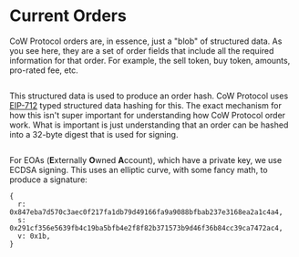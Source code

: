# Current Orders

CoW Protocol orders are, in essence, just a "blob" of structured data. As you see here, they are a set of order fields that include all the required information for that order. For example, the sell token, buy token, amounts, pro-rated fee, etc.

<figure><img src="https://lh6.googleusercontent.com/rV4NmKo8smr0lp4LGFiHXGC-KI09za3IC4TSfOT9l6CwYw9WEsq4tYXjKOt9K-5hA1W5h-s1dRZU-av84Lq-G47_af3fO6erG6VqMlnloo20vjzdB09ZjPaLAqpjBpIrKJfV6_hX6v5OX8zOy56rVeFwLx-pGvU2NvsEPJfLg9kieLb09jG-lxD9X2pC" alt=""><figcaption></figcaption></figure>

This structured data is used to produce an order hash. CoW Protocol uses [EIP-712](https://eips.ethereum.org/EIPS/eip-712) typed structured data hashing for this. The exact mechanism for how this isn't super important for understanding how CoW Protocol order work. What is important is just understanding that an order can be hashed into a 32-byte digest that is used for signing.



<figure><img src="https://lh4.googleusercontent.com/3mpFJvQVv1vvZcVYfjhXffyF5FousA81mouUKQxRWNN2MuWKSH5nHgNu8r9Z-plr9uehTug3zpjZhWKakS0s8Nz8IxNL6PGHMBpp7SXy4lcMi3W2a5HBc3k3YVBdQuUbSnHVXfqMnbJjreytPWZB2nszTA99kCEzOEIH3ytwTDXNQT4C_evwXgQAyyOF" alt=""><figcaption></figcaption></figure>



For EOAs (**E**xternally **O**wned **A**ccount), which have a private key, we use ECDSA signing. This uses an elliptic curve, with some fancy math, to produce a signature:

```
{
  r: 0x847eba7d570c3aec0f217fa1db79d49166fa9a9088bfbab237e3168ea2a1c4a4,
  s: 0x291cf356e5639fb4c19ba5bfb4e2f8f82b371573b9d46f36b84cc39ca7472ac4,
  v: 0x1b,
}
```
